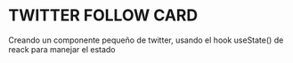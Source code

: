 # TWITTER FOLLOW CARD

Creando un componente pequeño de twitter, usando el hook
useState() de reack para manejar el estado

